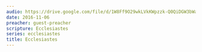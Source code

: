```yaml
---
audio: https://drive.google.com/file/d/1W8Ff9O29wkLVkKWpzzk-Q0QiDGW3bWab/view
date: 2016-11-06
preacher: guest-preacher
scripture: Ecclesiastes
series: ecclesiastes
title: Ecclesiastes
---
```

